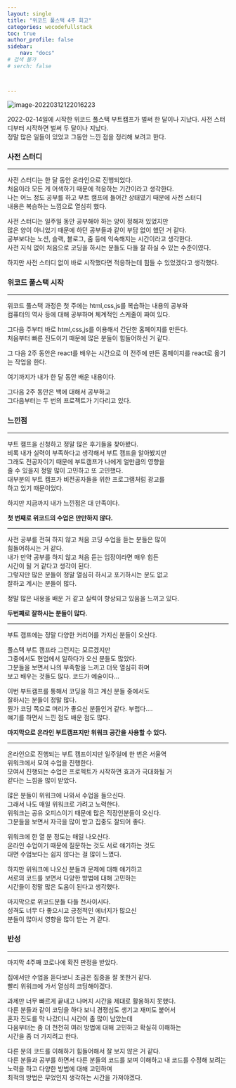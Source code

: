 ```yaml
---
layout: single
title: "위코드 풀스택 4주 회고"
categories: wecodefullstack
toc: true
author_profile: false
sidebar:
    nav: "docs"
# 검색 불가
# serch: false 



---
```




![image-20220312122016223](../images/2022-03-12-wecodefullstack01/image-20220312122016223.png)

2022-02-14일에 시작한 위코드 풀스택 부트캠프가 벌써 한 달이나 지났다.
사전 스터디부터 시작하면 벌써 두 달이나 지났다. <br/>
정말 많은 일들이 있었고 그동안 느낀 점을 정리해 보려고 한다.



### 사전 스터디

---

사전 스터디는 한 달 동안 온라인으로 진행되었다. <br/>
처음이라 모든 게 어색하기 때문에 적응하는 기간이라고 생각한다. <br/>
나는 어느 정도 공부를 하고 부트 캠프에 들어간 상태였기 때문에 사전 스터디 <br/>
내용은 복습하는 느낌으로 열심히 했다. <br/>

사전 스터디는 일주일 동안 공부해야 하는 양이 정해져 있었지만 <br/>
많은 양이 아니었기 때문에 하던 공부들과 같이 부담 없이 했던 거 같다. <br/>
공부보다는 노션, 슬랙, 블로그, 줌 등에 익숙해지는 시간이라고 생각한다. <br/>
사전 지식 없이 처음으로 코딩을 하시는 분들도 다들 잘 하실 수 있는 수준이였다. <br/>

하지만 사전 스터디 없이 바로 시작했다면 적응하는데 힘들 수 있었겠다고 생각했다. <br/>



### 위코드 풀스택 시작

---

위코드 풀스택 과정은 첫 주에는 html,css,js를 복습하는 내용의 공부와  <br/>
컴퓨터의 역사 등에 대해 공부하며 체계적인 스케줄이 짜여 있다. <br/>

그다음 주부터 바로 html,css,js를 이용해서 간단한 홈페이지를 만든다. <br/>
처음부터 빠른 진도이기 때문에 많은 분들이 힘들어하신 거 같다. <br/>

그 다음 2주 동안은 react를 배우는 시간으로 이 전주에 만든 홈페이지를 
react로 옮기는 작업을 한다.

여기까지가 내가 한 달 동안 배운 내용이다. <br/>

그다음 2주 동안은 백에 대해서 공부하고  <br/>
그다음부터는 두 번의 프로젝트가 기다리고 있다. <br/>



### 느낀점

---

부트 캠프을 신청하고 정말 많은 후기들을 찾아봤다. <br/>
비록 내가 실력이 부족하다고 생각해서 부트 캠프을 알아봤지만 <br/>
그래도 전공자이기 때문에 부트캠프가 나에게 얼만큼의 영향을  <br/>
줄 수 있을지 정말 많이 고민하고 또 고민했다. <br/>
대부분의 부트 캠프가 비전공자들을 위한 프로그램처럼 광고를  <br/>
하고 있기 때문이었다. <br/>

하지만 지금까지 내가 느낀점은 대 만족이다. 

**첫 번째로 위코드의 수업은 만만하지 않다.**

---

사전 공부를 전혀 하지 않고 처음 코딩 수업을 듣는 분들은 많이 <br/>
힘들어하시는 거 같다. <br/>
내가 만약 공부를 하지 않고 처음 듣는 입장이라면 매우 힘든  <br/>
시간이 될 거 같다고 생각이 된다.  <br/>
그렇지만 많은 분들이 정말 열심히 하시고 포기하시는 분도 없고 <br/>
잘하고 계시는 분들이 많다. <br/>

정말 많은 내용을 배운 거 같고 실력이 향상되고 있음을 느끼고 있다. <br/>

**두번째로 잘하시는 분들이 많다.**

---

부트 캠프에는 정말 다양한 커리어를 가지신 분들이 오신다. <br/>

풀스택 부트 캠프라 그런지는 모르겠지만  <br/>
그중에서도 현업에서 일하다가 오신 분들도 많았다. <br/>
그분들을 보면서 나의 부족함을 느끼고 더욱 열심히 하며 <br/>
보고 배우는 것들도 많다. 코드가 예술이다... <br/>

이번 부트캠프를 통해서 코딩을 하고 계신 분들 중에서도 <br/>
잘하시는 분들이 정말 많다.  <br/>
뭔가 코딩 쪽으로 머리가 좋으신 분들인거 같다. 부럽다.... <br/>
얘기를 하면서 느낀 점도 배운 점도 많다. <br/>

**마지막으로 온라인 부트캠프지만 위워크 공간을 사용할 수 있다.**

---

온라인으로 진행되는 부트 캠프이지만 일주일에 한 번은 서울역 <br/>
위워크에서 모여 수업을 진행한다. <br/>
모여서 진행되는 수업은 프로젝트가 시작하면 효과가 극대화될 거 <br/>
같다는 느낌을 많이 받았다. <br/>

많은 분들이 위워크에 나와서 수업을 들으신다. <br/>
그래서 나도 매일 위워크로 가려고 노력한다. <br/>
위워크는 공유 오피스이기 때문에 많은 직장인분들이 오신다. <br/>
그분들을 보면서 자극을 많이 받고 집중도 잘되어 좋다. <br/>

위워크에 한 열 분 정도는 매일 나오신다.  <br/>
온라인 수업이기 때문에 질문하는 것도 서로 얘기하는 것도 <br/>
대면 수업보다는 쉽지 않다는 걸 많이 느꼈다. <br/>

하지만 위워크에 나오신 분들과 문제에 대해 얘기하고  <br/>
서로의 코드를 보면서 다양한 방법에 대해 고민하는  <br/>
시간들이 정말 많은 도움이 된다고 생각했다.  <br/>

마지막으로 위코드분들 다들 천사이시다. <br/>
성격도 너무 다 좋으시고 긍정적인 에너지가 많으신 <br/>
분들이 많아서 영향을 많이 받는 거 같다. <br/>



### 반성

---

마지막 4주째 코로나에 확진 판정을 받았다.

집에서만 수업을 듣다보니 조금은 집중을 잘 못한거 같다. <br/>
빨리 위워크에 가서 열심히 코딩해야겠다. <br/>

과제만 너무 빠르게 끝내고 나머지 시간을 제대로 활용하지 못했다. <br/>
다른 분들과 같이 코딩을 하다 보니 경쟁심도 생기고 재미도 붙어서 <br/>
혼자 진도를 막 나갔더니 시간이 좀 많이 남았는데  <br/>
다음부터는 좀 더 천천히 여러 방법에 대해 고민하고 확실히 이해하는  <br/>
시간을 좀 더 가지려고 한다. <br/>

다른 분의 코드를 이해하기 힘들어해서 잘 보지 않은 거 같다. <br/>
다른 분들과 공부를 하면서 다른 분들의 코드를 보며 이해하고 내 코드를 
수정해 보려는 노력을 하고 다양한 방법에 대해 고민하며 <br/>
최적의 방법은 무었인지 생각하는 시간을 가져야겠다. <br/>

